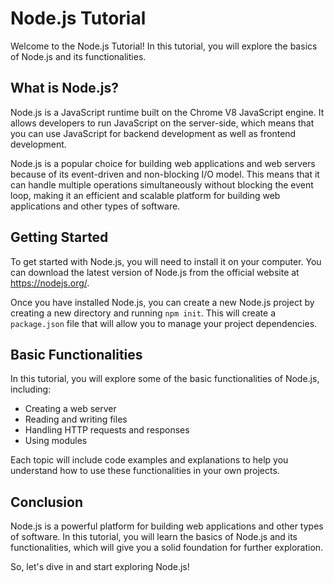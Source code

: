 # **Node.js Tutorial**

Welcome to the Node.js Tutorial! In this tutorial, you will explore the basics of Node.js and its functionalities.

## **What is Node.js?**

Node.js is a JavaScript runtime built on the Chrome V8 JavaScript engine. It allows developers to run JavaScript on the server-side, which means that you can use JavaScript for backend development as well as frontend development.

Node.js is a popular choice for building web applications and web servers because of its event-driven and non-blocking I/O model. This means that it can handle multiple operations simultaneously without blocking the event loop, making it an efficient and scalable platform for building web applications and other types of software.

## **Getting Started**

To get started with Node.js, you will need to install it on your computer. You can download the latest version of Node.js from the official website at https://nodejs.org/.

Once you have installed Node.js, you can create a new Node.js project by creating a new directory and running `npm init`. This will create a `package.json` file that will allow you to manage your project dependencies.

## **Basic Functionalities**

In this tutorial, you will explore some of the basic functionalities of Node.js, including:

* Creating a web server
* Reading and writing files
* Handling HTTP requests and responses
* Using modules

Each topic will include code examples and explanations to help you understand how to use these functionalities in your own projects.

## **Conclusion**

Node.js is a powerful platform for building web applications and other types of software. In this tutorial, you will learn the basics of Node.js and its functionalities, which will give you a solid foundation for further exploration.

So, let's dive in and start exploring Node.js!
